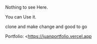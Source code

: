 Nothing to see Here.

You can Use it.

clone and make change and good to go

Portfolio: <https://juanportfolio.vercel.app
